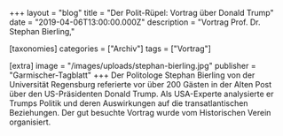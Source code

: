 +++
layout = "blog"
title = "Der Polit-Rüpel: Vortrag über Donald Trump"
date = "2019-04-06T13:00:00.000Z"
description = "Vortrag Prof. Dr. Stephan Bierling,"

[taxonomies]
categories = ["Archiv"]
tags = ["Vortrag"]

[extra]
image = "/images/uploads/stephan-bierling.jpg"
publisher = "Garmischer-Tagblatt"
+++
Der Politologe Stephan Bierling von der Universität Regensburg referierte vor über 200 Gästen in der Alten Post über den US-Präsidenten Donald Trump. Als USA-Experte analysierte er Trumps Politik und deren Auswirkungen auf die transatlantischen Beziehungen. Der gut besuchte Vortrag wurde vom Historischen Verein organisiert.
